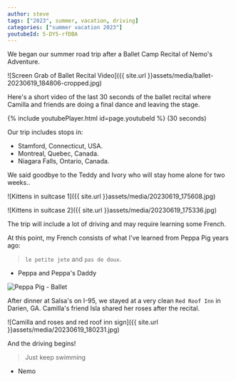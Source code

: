 ```yaml
---
author: steve
tags: ["2023", summer, vacation, driving]
categories: ["summer vacation 2023"]
youtubeId: 5-DY5-rfDBA
---
```

We began our summer road trip after a Ballet Camp Recital of Nemo's Adventure.  

![Screen Grab of Ballet Recital Video]({{ site.url }}assets/media/ballet-20230619_184806-cropped.jpg)

Here's a short video of the last 30 seconds of the ballet recital where Camilla and friends are doing a final dance and leaving the stage.

{% include youtubePlayer.html id=page.youtubeId %}
(30 seconds)

Our trip includes stops in:
- Stamford, Connecticut, USA.
- Montreal, Quebec, Canada.
- Niagara Falls, Ontario, Canada.

We said goodbye to the Teddy and Ivory who will stay home alone for two weeks..  

![Kittens in suitcase 1]({{ site.url }}assets/media/20230619_175608.jpg)

![Kittens in suitcase 2]({{ site.url }}assets/media/20230619_175336.jpg)


The trip will include a lot of driving and may require learning some French.  

At this point, my French consists of what I've learned from Peppa Pig years ago:
> `le petite jete` and `pas de doux`.
- Peppa and Peppa's Daddy

![Peppa Pig - Ballet](https://www.youtube.com/watch?time_continue=4&v=Zlp3Aif6jJA&embeds_referring_euri=https%3A%2F%2Fwww.bing.com%2F&embeds_referring_origin=https%3A%2F%2Fwww.bing.com&source_ve_path=Mjg2NjY&feature=emb_logo)

After dinner at Salsa's on I-95, we stayed at a very clean `Red Roof Inn` in Darien, GA. Camilla's friend Isla shared her roses after the recital.

![Camilla and roses and red roof inn sign]({{ site.url }}assets/media/20230619_180231.jpg)

And the driving begins!

> Just keep swimming
- Nemo

